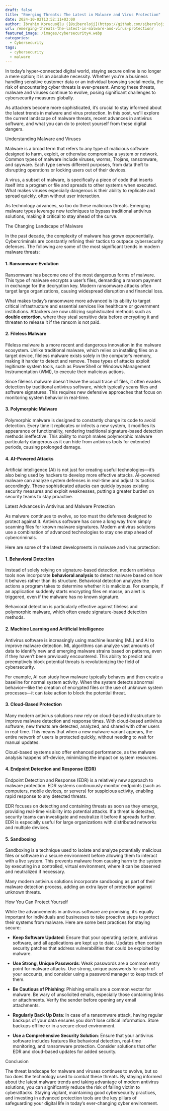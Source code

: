 ```yaml
---
draft: false
title: "Emerging Threats: The Latest in Malware and Virus Protection"
date: 2024-10-02T13:52:11+03:00
author: İbrahim Korucuoğlu ([@siberoloji](https://github.com/siberoloji))
url: /emerging-threats-the-latest-in-malware-and-virus-protection/
featured_image: /images/cybersecurity4.webp
categories:
  - Cybersecurity
tags:
  - cybersecurity
  - malware
---
```



In today’s hyper-connected digital world, staying secure online is no longer a mere option; it is an absolute necessity. Whether you’re a business handling sensitive customer data or an individual browsing social media, the risk of encountering cyber threats is ever-present. Among these threats, malware and viruses continue to evolve, posing significant challenges to cybersecurity measures globally.



As attackers become more sophisticated, it’s crucial to stay informed about the latest trends in malware and virus protection. In this post, we'll explore the current landscape of malware threats, recent advances in antivirus software, and what you can do to protect yourself from these digital dangers.



Understanding Malware and Viruses



Malware is a broad term that refers to any type of malicious software designed to harm, exploit, or otherwise compromise a system or network. Common types of malware include viruses, worms, Trojans, ransomware, and spyware. Each type serves different purposes, from data theft to disrupting operations or locking users out of their devices.



A virus, a subset of malware, is specifically a piece of code that inserts itself into a program or file and spreads to other systems when executed. What makes viruses especially dangerous is their ability to replicate and spread quickly, often without user interaction.



As technology advances, so too do these malicious threats. Emerging malware types leverage new techniques to bypass traditional antivirus solutions, making it critical to stay ahead of the curve.



The Changing Landscape of Malware



In the past decade, the complexity of malware has grown exponentially. Cybercriminals are constantly refining their tactics to outpace cybersecurity defenses. The following are some of the most significant trends in modern malware threats:


#### 1. **Ransomware Evolution**



Ransomware has become one of the most dangerous forms of malware. This type of malware encrypts a user’s files, demanding a ransom payment in exchange for the decryption key. Modern ransomware attacks often target large organizations, causing widespread disruption and financial loss.



What makes today’s ransomware more advanced is its ability to target critical infrastructure and essential services like healthcare or government institutions. Attackers are now utilizing sophisticated methods such as **double extortion**, where they steal sensitive data before encrypting it and threaten to release it if the ransom is not paid.


#### 2. **Fileless Malware**



Fileless malware is a more recent and dangerous innovation in the malware ecosystem. Unlike traditional malware, which relies on installing files on a target device, fileless malware exists solely in the computer’s memory, making it harder to detect and remove. These types of attacks exploit legitimate system tools, such as PowerShell or Windows Management Instrumentation (WMI), to execute their malicious actions.



Since fileless malware doesn’t leave the usual trace of files, it often evades detection by traditional antivirus software, which typically scans files and software signatures. This requires new defensive approaches that focus on monitoring system behavior in real-time.


#### 3. **Polymorphic Malware**



Polymorphic malware is designed to constantly change its code to avoid detection. Every time it replicates or infects a new system, it modifies its appearance or functionality, rendering traditional signature-based detection methods ineffective. This ability to morph makes polymorphic malware particularly dangerous as it can hide from antivirus tools for extended periods, causing prolonged damage.


#### 4. **AI-Powered Attacks**



Artificial intelligence (AI) is not just for creating useful technologies—it’s also being used by hackers to develop more effective attacks. AI-powered malware can analyze system defenses in real-time and adjust its tactics accordingly. These sophisticated attacks can quickly bypass existing security measures and exploit weaknesses, putting a greater burden on security teams to stay proactive.



Latest Advances in Antivirus and Malware Protection



As malware continues to evolve, so too must the defenses designed to protect against it. Antivirus software has come a long way from simply scanning files for known malware signatures. Modern antivirus solutions use a combination of advanced technologies to stay one step ahead of cybercriminals.



Here are some of the latest developments in malware and virus protection:


#### 1. **Behavioral Detection**



Instead of solely relying on signature-based detection, modern antivirus tools now incorporate **behavioral analysis** to detect malware based on how it behaves rather than its structure. Behavioral detection analyzes the actions a program takes to determine whether it is malicious. For example, if an application suddenly starts encrypting files en masse, an alert is triggered, even if the malware has no known signature.



Behavioral detection is particularly effective against fileless and polymorphic malware, which often evade signature-based detection methods.


#### 2. **Machine Learning and Artificial Intelligence**



Antivirus software is increasingly using machine learning (ML) and AI to improve malware detection. ML algorithms can analyze vast amounts of data to identify new and emerging malware strains based on patterns, even if they haven’t been previously encountered. This ability to predict and preemptively block potential threats is revolutionizing the field of cybersecurity.



For example, AI can study how malware typically behaves and then create a baseline for normal system activity. When the system detects abnormal behavior—like the creation of encrypted files or the use of unknown system processes—it can take action to block the potential threat.


#### 3. **Cloud-Based Protection**



Many modern antivirus solutions now rely on cloud-based infrastructure to improve malware detection and response times. With cloud-based antivirus software, new threats are detected, analyzed, and shared with other users in real-time. This means that when a new malware variant appears, the entire network of users is protected quickly, without needing to wait for manual updates.



Cloud-based systems also offer enhanced performance, as the malware analysis happens off-device, minimizing the impact on system resources.


#### 4. **Endpoint Detection and Response (EDR)**



Endpoint Detection and Response (EDR) is a relatively new approach to malware protection. EDR systems continuously monitor endpoints (such as computers, mobile devices, or servers) for suspicious activity, enabling rapid response to any detected threats.



EDR focuses on detecting and containing threats as soon as they emerge, providing real-time visibility into potential attacks. If a threat is detected, security teams can investigate and neutralize it before it spreads further. EDR is especially useful for large organizations with distributed networks and multiple devices.


#### 5. **Sandboxing**



Sandboxing is a technique used to isolate and analyze potentially malicious files or software in a secure environment before allowing them to interact with a live system. This prevents malware from causing harm to the system by executing in a controlled, virtual environment, where it can be observed and neutralized if necessary.



Many modern antivirus solutions incorporate sandboxing as part of their malware detection process, adding an extra layer of protection against unknown threats.



How You Can Protect Yourself



While the advancements in antivirus software are promising, it’s equally important for individuals and businesses to take proactive steps to protect their systems from malware. Here are some best practices for staying secure:


* **Keep Software Updated**: Ensure that your operating system, antivirus software, and all applications are kept up to date. Updates often contain security patches that address vulnerabilities that could be exploited by malware.

* **Use Strong, Unique Passwords**: Weak passwords are a common entry point for malware attacks. Use strong, unique passwords for each of your accounts, and consider using a password manager to keep track of them.

* **Be Cautious of Phishing**: Phishing emails are a common vector for malware. Be wary of unsolicited emails, especially those containing links or attachments. Verify the sender before opening any email attachments.

* **Regularly Back Up Data**: In case of a ransomware attack, having regular backups of your data ensures you don’t lose critical information. Store backups offline or in a secure cloud environment.

* **Use a Comprehensive Security Solution**: Ensure that your antivirus software includes features like behavioral detection, real-time monitoring, and ransomware protection. Consider solutions that offer EDR and cloud-based updates for added security.




Conclusion



The threat landscape for malware and viruses continues to evolve, but so too does the technology used to combat these threats. By staying informed about the latest malware trends and taking advantage of modern antivirus solutions, you can significantly reduce the risk of falling victim to cyberattacks. Staying vigilant, maintaining good cybersecurity practices, and investing in advanced protection tools are the key pillars of safeguarding your digital life in today’s ever-changing cyber environment.
